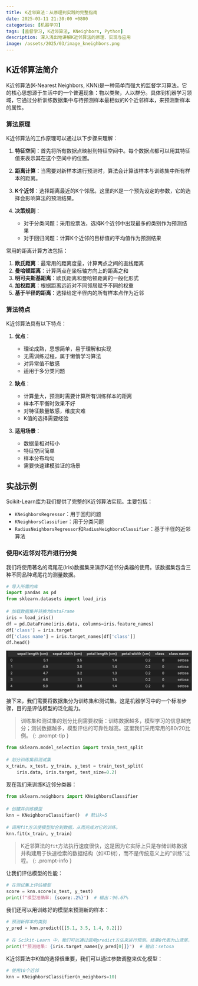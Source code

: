 ```yaml
---
title: K近邻算法：从原理到实践的完整指南
date: 2025-03-11 21:30:00 +0800
categories: [机器学习]
tags: [监督学习, K近邻算法, KNeighbors, Python]
description: 深入浅出地讲解K近邻算法的原理、实现与应用
image: /assets/2025/03/image_kneighbors.png
---
```


## K近邻算法简介

K近邻算法(K-Nearest Neighbors, KNN)是一种简单而强大的监督学习算法。它的核心思想源于生活中的一个普遍现象：物以类聚，人以群分。具体到机器学习领域，它通过分析训练数据集中与待预测样本最相似的K个近邻样本，来预测新样本的属性。

### 算法原理

K近邻算法的工作原理可以通过以下步骤来理解：

1. **特征空间**：首先将所有数据点映射到特征空间中。每个数据点都可以用其特征值来表示其在这个空间中的位置。

2. **距离计算**：当需要对新样本进行预测时，算法会计算该样本与训练集中所有样本的距离。

3. **K个近邻**：选择距离最近的K个邻居。这里的K是一个预先设定的参数，它的选择会影响算法的预测结果。

4. **决策规则**：
   - 对于分类问题：采用投票法，选择K个近邻中出现最多的类别作为预测结果
   - 对于回归问题：计算K个近邻的目标值的平均值作为预测结果

常用的距离计算方法包括：

1. **欧氏距离**：最常用的距离度量，计算两点之间的直线距离
2. **曼哈顿距离**：计算两点在坐标轴方向上的距离之和
3. **明可夫斯基距离**：欧氏距离和曼哈顿距离的一般化形式
4. **加权距离**：根据距离远近对不同邻居赋予不同的权重
5. **基于半径的距离**：选择给定半径内的所有样本点作为近邻

### 算法特点

K近邻算法具有以下特点：

1. **优点**：
   - 理论成熟，思想简单，易于理解和实现
   - 无需训练过程，属于懒惰学习算法
   - 对异常值不敏感
   - 适用于多分类问题

2. **缺点**：
   - 计算量大，预测时需要计算所有训练样本的距离
   - 样本不平衡时效果不好
   - 对特征数量敏感，维度灾难
   - K值的选择需要经验

3. **适用场景**：
   - 数据量相对较小
   - 特征空间简单
   - 样本分布均匀
   - 需要快速建模验证的场景

## 实战示例

Scikit-Learn库为我们提供了完整的K近邻算法实现。主要包括：
- `KNeighborsRegressor`：用于回归问题
- `KNeighborsClassifier`：用于分类问题
- `RadiusNeighborsRegressor`和`RadiusNeighborsClassifier`：基于半径的近邻算法

### 使用K近邻对花卉进行分类

我们将使用著名的鸢尾花(Iris)数据集来演示K近邻分类器的使用。该数据集包含三种不同品种鸢尾花的测量数据。

```python
# 导入所需的库
import pandas as pd
from sklearn.datasets import load_iris

# 加载数据集并转换为DataFrame
iris = load_iris()
df = pd.DataFrame(iris.data, columns=iris.feature_names)
df['class'] = iris.target
df['class name'] = iris.target_names[df['class']]
df.head()
```

![数据集预览](/assets/2025/03/kneighbors-output1.jpeg)

接下来，我们需要将数据集分为训练集和测试集。这是机器学习中的一个标准步骤，目的是评估模型的泛化能力。

> 训练集和测试集的划分比例需要权衡：训练数据越多，模型学习的信息越充分；测试数据越多，模型评估的可靠性越高。这里我们采用常用的80/20比例。
{: .prompt-tip }

```python
from sklearn.model_selection import train_test_split

# 划分训练集和测试集
x_train, x_test, y_train, y_test = train_test_split(
    iris.data, iris.target, test_size=0.2)
```

现在我们来训练K近邻分类器：

```python
from sklearn.neighbors import KNeighborsClassifier

# 创建并训练模型
knn = KNeighborsClassifier()  # 默认k=5

# 调用fit方法使模型拟合到数据，从而完成对它的训练。
knn.fit(x_train, y_train)
```

> K近邻算法的`fit`方法执行速度很快，这是因为它实际上只是存储训练数据并构建用于快速检索的数据结构（如KD树），而不是传统意义上的"训练"过程。
{: .prompt-info }

让我们评估模型的性能：

```python
# 在测试集上评估模型
score = knn.score(x_test, y_test)
print(f"模型准确率: {score:.2%}")  # 输出：96.67%
```

我们还可以用训练好的模型来预测新的样本：

```python
# 预测新样本的类别
y_pred = knn.predict([[5.1, 3.5, 1.4, 0.2]])

# 在 Scikit-Learn 中，我们可以通过调用predict方法来进行预测。结果0代表为山鸢尾，1代表为变色鸢尾，2代表为维吉尼亚鸢尾。
print(f"预测结果: {iris.target_names[y_pred[0]]}")  # 输出：setosa
```

K近邻算法中K值的选择很重要，我们可以通过参数调整来优化模型：

```python
# 使用10个近邻
knn = KNeighborsClassifier(n_neighbors=10)
```